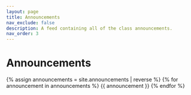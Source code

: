 ```yaml
---
layout: page
title: Announcements
nav_exclude: false
description: A feed containing all of the class announcements.
nav_order: 3
---
```


# Announcements

<!--Announcements are stored in the `_announcements` directory and rendered according to the layout file, `_layouts/announcement.html`.-->

{% assign announcements = site.announcements | reverse %}
{% for announcement in announcements %}
{{ announcement }}
{% endfor %}
